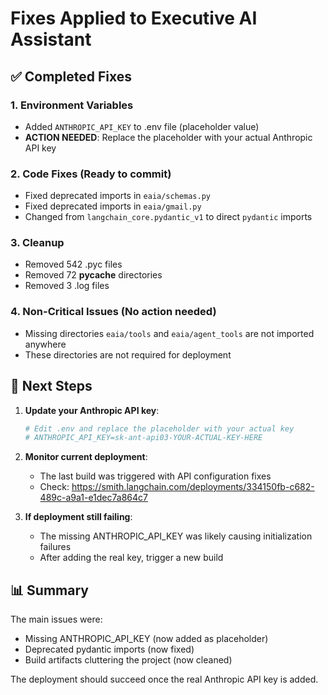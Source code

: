 # Fixes Applied to Executive AI Assistant

## ✅ Completed Fixes

### 1. Environment Variables
- Added `ANTHROPIC_API_KEY` to .env file (placeholder value)
- **ACTION NEEDED**: Replace the placeholder with your actual Anthropic API key

### 2. Code Fixes (Ready to commit)
- Fixed deprecated imports in `eaia/schemas.py`
- Fixed deprecated imports in `eaia/gmail.py`
- Changed from `langchain_core.pydantic_v1` to direct `pydantic` imports

### 3. Cleanup
- Removed 542 .pyc files
- Removed 72 __pycache__ directories
- Removed 3 .log files

### 4. Non-Critical Issues (No action needed)
- Missing directories `eaia/tools` and `eaia/agent_tools` are not imported anywhere
- These directories are not required for deployment

## 🚀 Next Steps

1. **Update your Anthropic API key**:
   ```bash
   # Edit .env and replace the placeholder with your actual key
   # ANTHROPIC_API_KEY=sk-ant-api03-YOUR-ACTUAL-KEY-HERE
   ```

2. **Monitor current deployment**:
   - The last build was triggered with API configuration fixes
   - Check: https://smith.langchain.com/deployments/334150fb-c682-489c-a9a1-e1dec7a864c7

3. **If deployment still failing**:
   - The missing ANTHROPIC_API_KEY was likely causing initialization failures
   - After adding the real key, trigger a new build

## 📊 Summary

The main issues were:
- Missing ANTHROPIC_API_KEY (now added as placeholder)
- Deprecated pydantic imports (now fixed)
- Build artifacts cluttering the project (now cleaned)

The deployment should succeed once the real Anthropic API key is added.